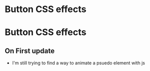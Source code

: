 # Button CSS effects
# Button CSS effects  
## On First update 
- I'm still trying to find a way to animate a psuedo element with js

